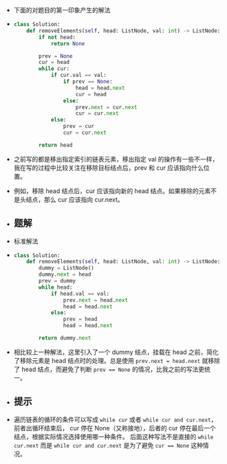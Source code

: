 - 下面的对题目的第一印象产生的解法
- ```python
  class Solution:
      def removeElements(self, head: ListNode, val: int) -> ListNode:
          if not head:
              return None

          prev = None
          cur = head
          while cur:
              if cur.val == val:
                  if prev == None:
                      head = head.next
                      cur = head
                  else:
                      prev.next = cur.next
                      cur = cur.next
              else:
                  prev = cur
                  cur = cur.next

          return head
  ```

- 之前写的都是移出指定索引的链表元素，移出指定 val 的操作有一些不一样，我在写的过程中比较关注在移除目标结点后，prev 和 cur 应该指向什么位置。
- 例如，移除 head 结点后，cur 应该指向新的 head 结点。如果移除的元素不是头结点，那么 cur 应该指向 cur.next。
- ## 题解
- 标准解法
- ```python
  class Solution:
      def removeElements(self, head: ListNode, val: int) -> ListNode:
          dummy = ListNode()
          dummy.next = head
          prev = dummy
          while head:
              if head.val == val:
                  prev.next = head.next
                  head = head.next
              else:
                  prev = head
                  head = head.next

          return dummy.next
  ```

- 相比较上一种解法，这里引入了一个 dummy 结点，挂载在 head 之前，简化了移除元素是 head 结点时的处理。总是使用 `prev.next = head.next` 就移除了 head 结点，而避免了判断 `prev == None` 的情况，比我之前的写法更统一。
- ## 提示
- 遍历链表的循环的条件可以写成 `while cur` 或者 `while cur and cur.next`，前者出循环结束后， cur 停在 None（又称接地），后者的 cur 停在最后一个结点，根据实际情况选择使用哪一种条件。 后面这种写法不是直接的 `while cur.next` 而是 `while cur and cur.next` 是为了避免 `cur == None` 这种情况。
